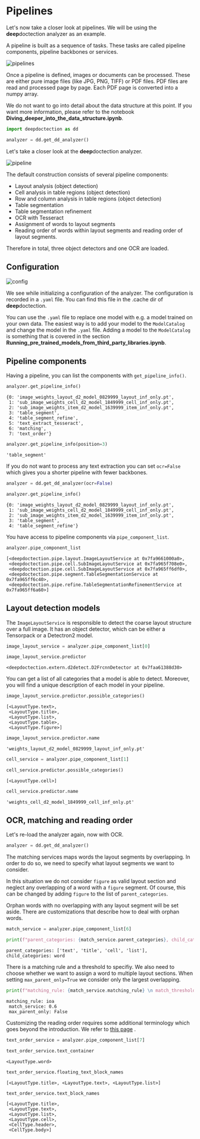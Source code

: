 # Pipelines

Let's now take a closer look at pipelines. We will be using the **deep**doctection analyzer as an example. 

A pipeline is built as a sequence of tasks. These tasks are called pipeline components, pipeline backbones or services.

![pipelines](./_imgs/dd_overview_pipeline.png)

Once a pipeline is defined, images or documents can be processed. These are either pure image files (like JPG, PNG, TIFF) or PDF files. PDF files are read and processed page by page. Each PDF page is converted into a numpy array. 

We do not want to go into detail about the data structure at this point. If you want more information, please refer to the notebook **Diving_deeper_into_the_data_structure.ipynb**. 


```python
import deepdoctection as dd
```


```python
analyzer = dd.get_dd_analyzer()
```

Let's take a closer look at the **deep**doctection analyzer. 

![pipeline](./_imgs/dd_pipeline.png)

The default construction consists of several pipeline components: 

- Layout analysis (object detection)
- Cell analysis in table regions (object detection)
- Row and column analysis in table regions (object detection)
- Table segmentation 
- Table segmentation refinement
- OCR with Tesseract
- Assignment of words to layout segments
- Reading order of words within layout segments and reading order of layout segments.

Therefore in total, three object detectors and one OCR are loaded.

## Configuration

![config](./_imgs/conf_dd_one_yaml.png)

We see while initializing a configuration of the analyzer. The configuration is recorded in a `.yaml` file. You can find this file in the .cache dir of **deep**doctection.

You can use the `.yaml` file to replace one model with e.g. a model trained on your own data. The easiest way is to add your model to the `ModelCatalog` and change the model in the `.yaml` file. Adding a model to the `ModelCatalog` is something that is covered in the section **Running_pre_trained_models_from_third_party_libraries.ipynb**.

## Pipeline components

Having a pipeline, you can list the components with `get_pipeline_info()`.


```python
analyzer.get_pipeline_info()
```




    {0: 'image_weights_layout_d2_model_0829999_layout_inf_only.pt',
     1: 'sub_image_weights_cell_d2_model_1849999_cell_inf_only.pt',
     2: 'sub_image_weights_item_d2_model_1639999_item_inf_only.pt',
     3: 'table_segment',
     4: 'table_segment_refine',
     5: 'text_extract_tesseract',
     6: 'matching',
     7: 'text_order'}




```python
analyzer.get_pipeline_info(position=3)
```




    'table_segment'



If you do not want to process any text extraction you can set `ocr=False` which gives you a shorter pipeline with fewer backbones.


```python
analyzer = dd.get_dd_analyzer(ocr=False)
```


```python
analyzer.get_pipeline_info()
```

    {0: 'image_weights_layout_d2_model_0829999_layout_inf_only.pt',
     1: 'sub_image_weights_cell_d2_model_1849999_cell_inf_only.pt',
     2: 'sub_image_weights_item_d2_model_1639999_item_inf_only.pt',
     3: 'table_segment',
     4: 'table_segment_refine'}

You have access to pipeline components via `pipe_component_list`.


```python
analyzer.pipe_component_list
```

    [<deepdoctection.pipe.layout.ImageLayoutService at 0x7fa9661000a0>,
     <deepdoctection.pipe.cell.SubImageLayoutService at 0x7fa965f708e0>,
     <deepdoctection.pipe.cell.SubImageLayoutService at 0x7fa965ff6df0>,
     <deepdoctection.pipe.segment.TableSegmentationService at 0x7fa965ff6c40>,
     <deepdoctection.pipe.refine.TableSegmentationRefinementService at 0x7fa965ff6a60>]

## Layout detection models

The `ImageLayoutService` is responsible to detect the coarse layout structure over a full image. It has an object
detector, which can be either a Tensorpack or a Detectron2 model.


```python
image_layout_service = analyzer.pipe_component_list[0]
```


```python
image_layout_service.predictor
```

    <deepdoctection.extern.d2detect.D2FrcnnDetector at 0x7faa61388d30>

You can get a list of all categories that a model is able to detect. Moreover, you will find a unique description of each model in your pipeline.


```python
image_layout_service.predictor.possible_categories()
```

    [<LayoutType.text>,
     <LayoutType.title>,
     <LayoutType.list>,
     <LayoutType.table>,
     <LayoutType.figure>]

```python
image_layout_service.predictor.name
```

    'weights_layout_d2_model_0829999_layout_inf_only.pt'

```python
cell_service = analyzer.pipe_component_list[1]
```

```python
cell_service.predictor.possible_categories()
```

    [<LayoutType.cell>]

```python
cell_service.predictor.name
```

    'weights_cell_d2_model_1849999_cell_inf_only.pt'

## OCR, matching and reading order

Let's re-load the analyzer again, now with OCR.


```python
analyzer = dd.get_dd_analyzer()
```

The matching services maps words the layout segments by overlapping.  In order to do so, we need to specify what layout segments we want to consider. 

In this situation we do not consider `figure` as valid layout section and neglect any overlapping of a word with a `figure` segment. Of course, this can be changed by adding `figure` to the list of `parent_categories`.

Orphan words with no overlapping with any layout segment will be set aside. There are customizations that describe how to deal with orphan words. 


```python
match_service = analyzer.pipe_component_list[6]
```


```python
print(f"parent_categories: {match_service.parent_categories}, child_categories: {match_service.child_categories}")
```

    parent_categories: ['text', 'title', 'cell', 'list'], child_categories: word


There is a matching rule and a threshold to specifiy. We also need to choose whether we want to assign a word to 
multiple layout sections. When setting `max_parent_only=True` we consider only the largest overlapping. 


```python
print(f"matching_rule: {match_service.matching_rule} \n match_threshold: {match_service.threshold} \n max_parent_only: {match_service.max_parent_only}")
```

    matching_rule: ioa 
     match_service: 0.6 
     max_parent_only: False


Customizing the reading order requires some additional terminology which goes beyond the introduction. 
We refer to [this page](https://deepdoctection.readthedocs.io/en/latest/tutorials/layout_parsing_structure) .


```python
text_order_service = analyzer.pipe_component_list[7]
```


```python
text_order_service.text_container
```

    <LayoutType.word>

```python
text_order_service.floating_text_block_names
```


    [<LayoutType.title>, <LayoutType.text>, <LayoutType.list>]

```python
text_order_service.text_block_names
```

    [<LayoutType.title>,
     <LayoutType.text>,
     <LayoutType.list>,
     <LayoutType.cell>,
     <CellType.header>,
     <CellType.body>]


